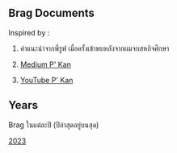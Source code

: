 ## Brag Documents

Inspired by :  
1. คำแนะนำจากพี่รูฟ เมื่อครั้งเข้าพบหลังจากผมจบสหกิจศึกษา
2. [Medium P' Kan](https://medium.com/odds-team/%E0%B8%9B%E0%B8%A3%E0%B8%B0%E0%B9%82%E0%B8%A2%E0%B8%8A%E0%B8%99%E0%B9%8C%E0%B8%82%E0%B8%AD%E0%B8%87%E0%B8%81%E0%B8%B2%E0%B8%A3%E0%B9%80%E0%B8%82%E0%B8%B5%E0%B8%A2%E0%B8%99-brag-document-bde6b0bc57bb)

3. [YouTube P' Kan](https://www.youtube.com/watch?v=xv3XnW_eDJI)

## Years

Brag ในแต่ละปี (ปีล่าสุดอยู่บนสุด)

[2023](https://github.com/S1CKK/brag-documents/blob/main/2023.md)
